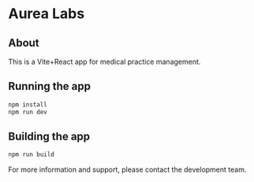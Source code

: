 # Aurea Labs

## About
This is a Vite+React app for medical practice management.

## Running the app

```bash
npm install
npm run dev
```

## Building the app

```bash
npm run build
```

For more information and support, please contact the development team.